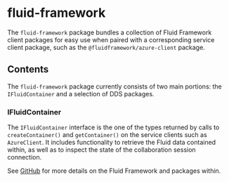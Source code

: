 # fluid-framework

The `fluid-framework` package bundles a collection of Fluid Framework client packages for easy use when paired with a corresponding service client package, such as the `@fluidframework/azure-client` package.

## Contents

The `fluid-framework` package currently consists of two main portions:  the `IFluidContainer` and a selection of DDS packages.

### IFluidContainer

The `IFluidContainer` interface is the one of the types returned by calls to `createContainer()` and `getContainer()` on the service clients such as `AzureClient`.  It includes functionality to retrieve the Fluid data contained within, as well as to inspect the state of the collaboration session connection.

See [GitHub](https://github.com/microsoft/FluidFramework) for more details on the Fluid Framework and packages within.
